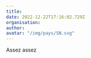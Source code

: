 ```yaml
---
title: 
date: 2022-12-22T17:16:02.729Z
organisation: 
author: 
avatar: "/img/pays/SN.svg"
---
```


Assez assez 
